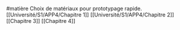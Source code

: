 #matière
Choix de matériaux pour prototypage rapide.
[[Université/S1/APP4/Chapitre 1]]
[[Université/S1/APP4/Chapitre 2]]
[[Chapitre 3]]
[[Chapitre 4]]

